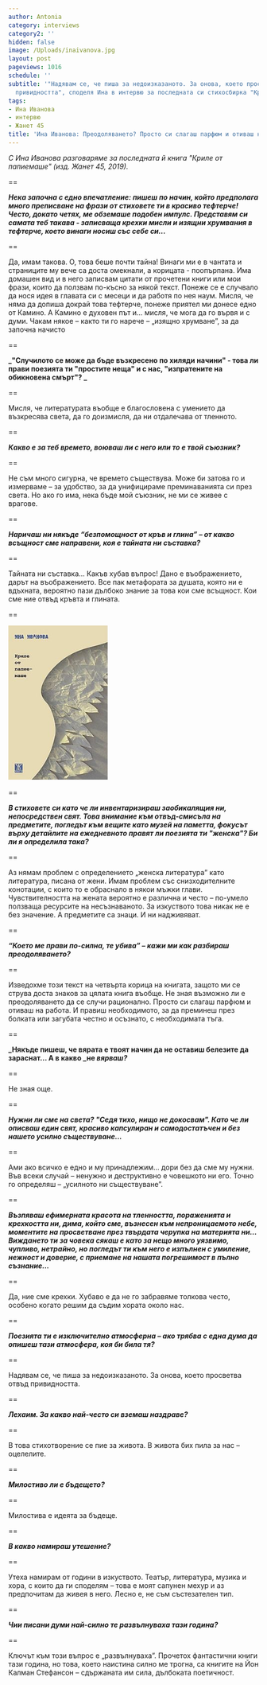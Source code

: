 ```yaml
---
author: Antonia
category: interviews
category2: ''
hidden: false
image: /Uploads/inaivanova.jpg
layout: post
pageviews: 1016
schedule: ''
subtitle: '"Надявам се, че пиша за недоизказаното. За онова, което просветва отвъд
  привидността", споделя Ина в интервю за последната си стихосбирка "Криле от папиемаше"'
tags:
- Ина Иванова
- интервю
- Жанет 45
title: 'Ина Иванова: Преодоляването? Просто си слагаш парфюм и отиваш на работа'
---
```


_С Ина Иванова разговаряме за последната й книга "Криле от папиемаше" (изд. Жанет 45, 2019)._

\==

_**Нека започна с едно впечатление: пишеш по начин, който предполага много преписване на фрази от стиховете ти в красиво тефтерче! Често, докато четях, ме обземаше подобен импулс. Представям си самата теб такава - записваща крехки мисли и изящни хрумвания в тефтерче, което винаги носиш със себе си...**_

\==

Да, имам такова. О, това беше почти тайна! Винаги ми е в чантата и страниците му вече са доста омекнали, а корицата - поопърпана. Има домашен вид и в него записвам цитати от прочетени книги или мои фрази, които да ползвам по-късно за някой текст. Понеже се е случвало да нося идея в главата си с месеци и да работя по нея наум. Мисля, че няма да допиша докрай това тефтерче, понеже приятел ми донесе едно от Камино. А Камино е духовен път и… мисля, че мога да го вървя и с думи. Чакам някое – както ти го нарече – „изящно хрумване”, за да започна начисто 

\==

**_"Случилото се може да бъде възкресено по хиляди начини" - това ли прави поезията ти  "простите неща" и с нас, "изпратените на обикновена смърт"? _**

\==

Мисля, че литературата въобще е благословена с умението да възкресява света, да го доизмисля, да ни отдалечава от тленното.

\==

_**Какво е за теб времето, воюваш ли с него или то е твой съюзник?**_

\==

Не съм много сигурна, че времето съществува. Може би затова го и измерваме – за удобство, за да унифицираме преминаванията си през света. Но ако го има, нека бъде мой съюзник, не ми се живее с врагове. 

\==

_**Наричаш ни някъде “безпомощност от кръв и глина” – от какво всъщност сме направени, коя е тайната ни съставка?**_

\==

Тайната ни съставка… Какъв хубав въпрос! Дано е въображението, дарът на въображението. Все пак метафората за душата, която ни е вдъхната, вероятно пази дълбоко знание за това кои сме всъщност. Кои сме ние отвъд кръвта и глината.

\==

![](/Uploads/krileotpapaiemashe.jpg)

\==

_**В стиховете си като че ли инвентаризираш заобикалящия ни, непосредствен свят. Това внимание към отвъд-смисъла на предметите, погледът към вещите като музей на паметта, фокусът върху детайлите на ежедневното правят ли поезията ти "женска"? Би ли я определила така?**_

\==

Аз нямам проблем с определението „женска литература” като литература, писана от жени. Имам проблем със снизходителните конотации, с които то е обраснало в някои мъжки глави. Чувствителността на жената вероятно е различна и често – по-умело ползваща ресурсите на несъзнаваното. За изкуството това никак не е без значение. А предметите са знаци. И ни надживяват.

\==

_**“Което ме прави по-силна, те убива” – кажи ми как разбираш преодоляването?**_

\==

Изведохме този текст на четвърта корица на книгата, защото ми се струва доста знаков за цялата книга въобще. Не зная възможно ли е преодоляването да се случи рационално. Просто си слагаш парфюм и отиваш на работа. И правиш необходимото, за да преминеш през болката или загубата честно и осъзнато, с необходимата тъга. 

\==

**_Някъде пишеш, че вярата е твоят начин да не оставиш белезите да зараснат... А в какво _не _вярваш?_**

\==

Не зная още.

\==

_**Нужни ли сме на света? "Седя тихо, нищо не докосвам". Като че ли описваш един свят, красиво капсулиран и самодостатъчен и без нашето усилно съществуване...**_

\==

Ами ако всичко е едно и му принадлежим… дори без да сме му нужни. Във всеки случай – ненужно и деструктивно е човешкото ни его. Точно го определяш – „усилното ни съществуване”.

\==

_**Възпяваш ефимерната красота на тленността, пораженията и крехкостта ни, дима, който сме, възнесен към непроницаемото небе, моментите на просветване през твърдата черупка на материята ни... Виждането ти за човека сякаш е като за нещо много уязвимо, чупливо, нетрайно, но погледът ти към него е изпълнен с умиление, нежност и доверие, с приемане на нашата погрешимост в пълно съзнание...**_

\==

Да, ние сме крехки. Хубаво е да не го забравяме толкова често, особено когато решим да съдим хората около нас.

\==

_**Поезията ти е изключително атмосферна – ако трябва с една дума да опишеш тази атмосфера, коя би била тя?**_

\==

Надявам се, че пиша за недоизказаното. За онова, което просветва отвъд привидността.

\==

_**Лехаим. За какво най-често си вземаш наздраве?**_

\==

В това стихотворение се пие за живота. В живота бих пила за нас – оцелелите.

\==

_**Милостиво ли е бъдещето?**_

\==

Милостива е идеята за бъдеще.

\==

_**В какво намираш утешение?**_

\==

Утеха намирам от години в изкуството. Театър, литература, музика и хора, с които да ги споделям  – това е моят сапунен мехур и аз предпочитам да живея в него. Лесно е, не съм състезателен тип.

\==

_**Чии писани думи най-силно те развълнуваха тази година?**_

\==

Ключът към този въпрос е „развълнуваха”. Прочетох фантастични книги тази година, но това, което наистина силно ме трогна, са книгите на Йон Калман Стефансон – сдържаната им сила, дълбоката поетичност.